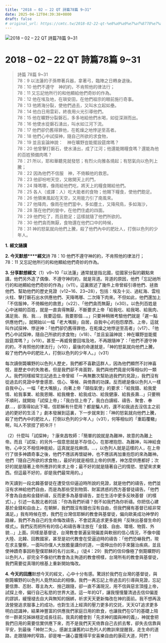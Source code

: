 ```yaml
---
title: "2018 – 02 – 22 QT 詩篇78篇 9~31"
date: 2025-04-12T04:39:38+0800
draft: false
# original_url: https://cmtc.tw/2018-02-22-qt-%e8%a9%a9%e7%af%8778%e7%af%87-931
---
```


![2018 – 02 – 22 QT 詩篇78篇 9~31](/images/qt.jpg   "2018 – 02 – 22 QT 詩篇78篇 9~31")

# 2018 – 02 – 22 QT 詩篇78篇 9~31

> 詩篇 78篇 9~31  
> 78：9 以法蓮的子孫帶著兵器，拿著弓，臨陣之日轉身退後。  
> 78：10 他們不遵守　神的約，不肯照他的律法行；  
> 78：11 又忘記他所行的和他顯給他們奇妙的作為。  
> 78：12 他在埃及地，在瑣安田，在他們祖宗的眼前施行奇事。  
> 78：13 他將海分裂，使他們過去，又叫水立起如壘。  
> 78：14 他白日用雲彩，終夜用火光引導他們。  
> 78：15 他在曠野分裂磐石，多多地給他們水喝，如從深淵而出。  
> 78：16 他使水從磐石湧出，叫水如江河下流。  
> 78：17 他們卻仍舊得罪他，在乾燥之地悖逆至高者。  
> 78：18 他們心中試探神，隨自己所欲的求食物，  
> 78：19 並且妄論神說：　神在曠野豈能擺設筵席嗎？  
> 78：20 他曾擊打磐石，使水湧出，成了江河；他還能賜糧食嗎？還能為他的百姓預備肉嗎？  
> 78：21 所以，耶和華聽見就發怒；有烈火向雅各燒起；有怒氣向以色列上騰；  
> 78：22 因為他們不信服　神，不倚賴他的救恩。  
> 78：23 他卻吩咐天空，又敞開天上的門，  
> 78：24 降嗎哪，像雨給他們吃，將天上的糧食賜給他們。  
> 78：25 各人（或譯：人）吃大能者的食物；他賜下糧食，使他們飽足。  
> 78：26 他領東風起在天空，又用能力引了南風來。  
> 78：27 他降肉，像雨在他們當中，多如塵土，又降飛鳥，多如海沙，  
> 78：28 落在他們的營中，在他們住處的四面。  
> 78：29 他們吃了，而且飽足；這樣就隨了他們所欲的。  
> 78：30 他們貪而無厭，食物還在他們口中的時候，  
> 78：31 神的怒氣就向他們上騰，殺了他們內中的肥壯人，打倒以色列的少年人。

**1.** **經文誦讀**

**2. 今天默想****經文**詩 78：10 他們不遵守神的約，不肯照他的律法行；  
78：11 又忘記他所行的和他顯給他們奇妙的作為。

**3. 分享默想經文**（1）v9~10「以法蓮」通常就是指北國，從國家分裂的觀點來講，他們另外造了偶像、不遵守神的約，就是背道。背道的原因，他們「忘記祂所行的和祂顯給他們奇妙的作為」（v11）。這裏敘述了幾件上帝曾經引導他們、拯救他們、幫助他們的歷史見證（v12~16、23~28），包括：埃及十災、過紅海、雲柱火柱、擊打磐石出水供應他們、天降嗎哪、二次降下肉來。不但如此，他們還加上「不信服神，不倚賴他的救恩」（v22）、「他們貪而無厭」（v30）。以色列百姓是心中迷糊的百姓，就是一直貪得無厭，不斷要求上帝「給我吃、給我喝、給我肉、滿足我、我、我…，我要這個，我要那個…。」只要神稍微考驗他們就是「遲一點供應他們」，就開始以一幅「老大嘴臉」自居，自我中心的抱怨摩西、上帝，這就叫作試探神、悖逆神：「他們卻仍舊得罪他，在乾燥之地悖逆至高者」（v17）、「他們心中試探神，隨自己所欲的求食物」（v18）、「並且妄論神說：神在曠野豈能擺設筵席嗎？」（v19）。甚至一再威脅要回埃及地，不再跟隨神了：「他們不遵守神的約，不肯照他的律法行」（v10），最後的命運就是，「神的怒氣就向他們上騰，殺了他們內中的肥壯人，打倒以色列的少年人。」（v31）

每次讀倒斃曠野的以色列人歷史，我們都不喜歡這群人，因為他們顯然不討神喜悅，是歷史中的失敗者。但是我們卻不肯面對，我們與他們竟是何等相似的一類人。我們同樣經常忘記過去上帝曾經「一再無數次幫助過我們的見證」，我們沒有從過去的見證中學會感恩、信心、等候、與倚靠的功課。反而總是像以色列人一樣自我中心，一幅「老大嘴臉」，向著上帝「頤指氣使」的要求：「給我錢、給我愛情、給我事業、給我恩賜、給我機會、給我成功、給我健康、給我長壽…」只要稍不順利，就開始「試探上帝」：「我白信上帝了，我白白讀經、禱告、聚會、奉獻…，卻落得如此下場，信耶穌有什麼用？都是騙人的，還不如我過去沒信主之前過的更好的生活？」劇本發展到這裏，下一步就來到：「神的怒氣就向他們上騰，殺了他們內中的肥壯人，打倒以色列的少年人」（v31），何等相似的「重蹈覆轍」啊，叫人不禁捏了把冷汗！

（2）什麼叫「試探神」？康來昌牧師：「簡單的說就是為難神，故意的為難上帝。而且『試探』的另外一個意思就是不存信心，在那裡抱怨、為難神，叫神給食物，心中又不相信神能給，這真就是找麻煩。…，以色列人就是這樣的人，在上帝行了很多神蹟奇事之後，他們不應該再懷疑神，也不應該再加重抱怨的來為難神。他們『隨自己所欲的求食物』，最好的就是相信上帝的供應，神怎麼供應都好；次好的就是隨著上帝所應許的來求上帝；最不好的就是隨著自己的情慾、慾望來求東西。但這最不好的，卻是我們最常用的。」

昨天讀到一段北韓基督徒在遭受信仰逼迫時所說的見證，就是他們的禱告，他們並沒有求神給他們自由，而是為那些受到物質、財富誘惑的西方基督徒禱告。「他們不會為自由和金錢祈禱，反而更多為基督禱告，並在生活中更多反映基督（的樣式）。」引述一名脫北者的話：「你為我們祈禱？倒不如我們為你祈禱。你把信心建基於金錢和自由上，在朝鮮，我們既沒有錢也沒有自由，但我們擁有基督已經非常滿足。」我有時候在想，我們在台灣信耶穌的教會與基督徒，偏向歐美成功神學的路線，我們不為自己的生命悔改禱告，不會認真追求更多能夠「反映出基督生命的樣式」。我們反而把所有的信心和禱告專注放在「金錢、自由、環境、物質、外貌…」上面。同樣是基督徒，台灣教會普遍呈現偏差與軟弱的信心情況，不像中國大陸、北韓、回教國家，甚至是初代教會在受逼迫時的禱告：「他們恐嚇我們，現在求主鑒察，一面叫你僕人大放膽量講你的道，一面伸出你的手來醫治疾病，並且使神蹟奇事因祢聖僕耶穌的名行出來。」（徒4：29）我們的信仰像極了倒斃曠野的以色列人，卻完全不像初代教會為主殉道的教會榜樣，台灣所有的教會與基督徒，我們需要從真理的根基上重新開始悔改。

**4. 今天的回應**默想今天的經文，心中十分有感。驚訝於我們在台灣的基督徒，與倒斃曠野的以色列人竟然如此的相像。我們一再忘記上帝過去的引導與見證，忘記要信靠、忍耐、尊主為大、捨己跟隨，卻一直不滿現況，用不信與惡言頂撞上帝，試探上帝，偏行自己私慾的世界大道。這一年的QT，讓我慢慢釐清過去信仰偏差的謬誤，緩慢褪去自大與無知的捆綁，祈求天天更新悔改在神的面前。我不想再汲汲營營追求服事上的成功，也對生活上經濟的壓力更多的交託，天天QT追求更多明白認識神，結果神豐富的供應我們家庭日用的飲食，也讓我們在QT的基礎上陪伴一群弟兄姊妹穩定成長往前。我真的體會到「先求神的國與神的義」，神就會把我們日用的需要信實供應下來，而不是我們天天倚靠自己去抓去奪，卻失去信靠與平安，到最後「神財二失」。感謝主讓舊約以色列人的教訓來提醒我，走生命的道路，走跟隨神的窄路，卻是唯一讓心靈獲得平安喜樂自由的康莊大道，阿們！